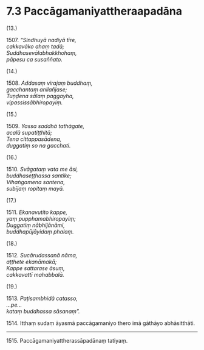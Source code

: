 

# 7.3 Paccāgamaniyattheraapadāna



(13.)

1507\. _“Sindhuyā nadiyā tīre,_  
_cakkavāko ahaṃ tadā;_  
_Suddhasevālabhakkhohaṃ,_  
_pāpesu ca susaññato._  


(14.)

1508\. _Addasaṃ virajaṃ buddhaṃ,_  
_gacchantaṃ anilañjase;_  
_Tuṇḍena sālaṃ paggayha,_  
_vipassissābhiropayiṃ._  


(15.)

1509\. _Yassa saddhā tathāgate,_  
_acalā supatiṭṭhitā;_  
_Tena cittappasādena,_  
_duggatiṃ so na gacchati._  


(16.)

1510\. _Svāgataṃ vata me āsi,_  
_buddhaseṭṭhassa santike;_  
_Vihaṅgamena santena,_  
_subījaṃ ropitaṃ mayā._  


(17.)

1511\. _Ekanavutito kappe,_  
_yaṃ pupphamabhiropayiṃ;_  
_Duggatiṃ nābhijānāmi,_  
_buddhapūjāyidaṃ phalaṃ._  


(18.)

1512\. _Sucārudassanā nāma,_  
_aṭṭhete ekanāmakā;_  
_Kappe sattarase āsuṃ,_  
_cakkavattī mahabbalā._  


(19.)

1513\. _Paṭisambhidā catasso,_  
_…pe…_  
_kataṃ buddhassa sāsanaṃ”._  


1514\. Itthaṃ sudaṃ āyasmā paccāgamaniyo thero imā gāthāyo abhāsitthāti.

---

1515\. Paccāgamaniyattherassāpadānaṃ tatiyaṃ.






